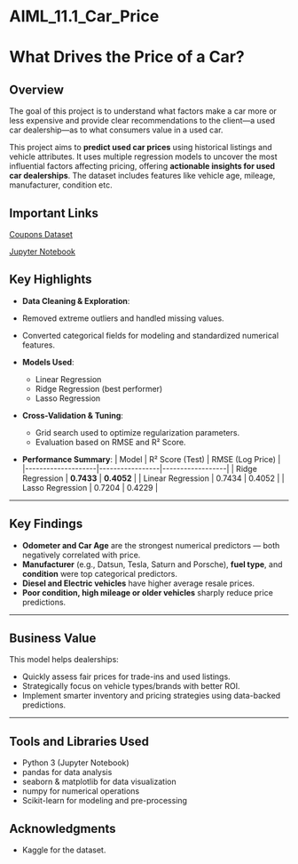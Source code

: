 # AIML_11.1_Car_Price
# What Drives the Price of a Car?

## Overview

The goal of this project is to understand what factors make a car more or less expensive and provide clear recommendations to the client—a used car dealership—as to what consumers value in a used car.

This project aims to **predict used car prices** using historical listings and vehicle attributes. It uses multiple regression models to uncover the most influential factors affecting pricing, offering **actionable insights for used car dealerships**. The dataset includes features like vehicle age, mileage, manufacturer, condition etc.

## Important Links

[Coupons Dataset](https://github.com/amitkushwaha2000/AIML_11.1_Car_Price/blob/main/vehicles.rar)

[Jupyter Notebook](https://github.com/amitkushwaha2000/AIML_11.1_Car_Price/blob/main/prompt_II_AK.ipynb)

## Key Highlights

-  **Data Cleaning & Exploration**:
  - Removed extreme outliers and handled missing values.
  - Converted categorical fields for modeling and standardized numerical features.

- **Models Used**:
  - Linear Regression
  - Ridge Regression (best performer)
  - Lasso Regression

- **Cross-Validation & Tuning**:
  - Grid search used to optimize regularization parameters.
  - Evaluation based on RMSE and R² Score.

- **Performance Summary**:
  | Model              | R² Score (Test) | RMSE (Log Price) |
  |--------------------|-----------------|------------------|
  | Ridge Regression   | **0.7433**       | **0.4052**      |
  | Linear Regression  | 0.7434           | 0.4052          |
  | Lasso Regression   | 0.7204           | 0.4229          |

---

## Key Findings

- **Odometer and Car Age** are the strongest numerical predictors — both negatively correlated with price.
- **Manufacturer** (e.g., Datsun, Tesla, Saturn and Porsche), **fuel type**, and **condition** were top categorical predictors.
- **Diesel and Electric vehicles** have higher average resale prices.
- **Poor condition, high mileage or older vehicles** sharply reduce price predictions.

---

## Business Value

This model helps dealerships:
- Quickly assess fair prices for trade-ins and used listings.
- Strategically focus on vehicle types/brands with better ROI.
- Implement smarter inventory and pricing strategies using data-backed predictions.

---

## Tools and Libraries Used
- Python 3 (Jupyter Notebook)
- pandas for data analysis
- seaborn & matplotlib for data visualization
- numpy for numerical operations
- Scikit-learn for modeling and pre-processing

## Acknowledgments
- Kaggle for the dataset.
